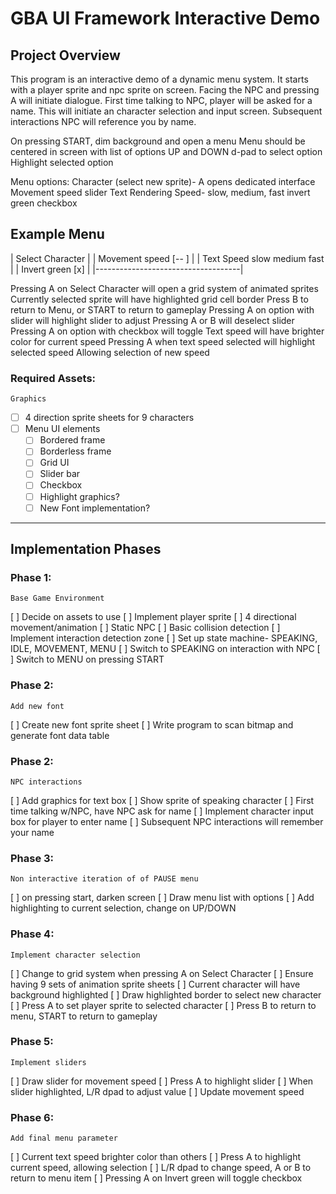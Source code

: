 # GBA UI Framework Interactive Demo

## Project Overview
This program is an interactive demo of a dynamic menu system.
It starts with a player sprite and npc sprite on screen.
Facing the NPC and pressing A will initiate dialogue.
First time talking to NPC, player will be asked for a name.
This will initiate an character selection and input screen.
Subsequent interactions NPC will reference you by name.

On pressing START, dim background and open a menu
Menu should be centered in screen with list of options
UP and DOWN d-pad to select option
Highlight selected option

Menu options:
    Character (select new sprite)- A opens dedicated interface
    Movement speed slider
    Text Rendering Speed- slow, medium, fast
    invert green checkbox

Example Menu
 ------------------------------------
| Select Character                   |
| Movement speed    [--   ]          |
| Text Speed        slow medium fast |
| Invert green      [x]              |
|------------------------------------|

Pressing A on Select Character will open a grid system of animated sprites
Currently selected sprite will have highlighted grid cell border
Press B to return to Menu, or START to return to gameplay
Pressing A on option with slider will highlight slider to adjust
Pressing A or B will deselect slider
Pressing A on option with checkbox will toggle
Text speed will have brighter color for current speed
Pressing A when text speed selected will highlight selected speed
    Allowing selection of new speed


### Required Assets:
    Graphics
-[ ] 4 direction sprite sheets for 9 characters
-[ ] Menu UI elements
  -[ ] Bordered frame
  -[ ] Borderless frame
  -[ ] Grid UI
  -[ ] Slider bar
  -[ ] Checkbox
  -[ ] Highlight graphics?
  -[ ] New Font implementation?

--- 

## Implementation Phases

### Phase 1: 
    Base Game Environment
[ ] Decide on assets to use
[ ] Implement player sprite
[ ] 4 directional movement/animation
[ ] Static NPC
[ ] Basic collision detection
[ ] Implement interaction detection zone
[ ] Set up state machine- SPEAKING, IDLE, MOVEMENT, MENU
[ ] Switch to SPEAKING on interaction with NPC
[ ] Switch to MENU on pressing START

### Phase 2: 
    Add new font
[ ] Create new font sprite sheet
[ ] Write program to scan bitmap and generate font data table

### Phase 2:
    NPC interactions
[ ] Add graphics for text box
[ ] Show sprite of speaking character
[ ] First time talking w/NPC, have NPC ask for name
[ ] Implement character input box for player to enter name 
[ ] Subsequent NPC interactions will remember your name

### Phase 3:
    Non interactive iteration of of PAUSE menu
[ ] on pressing start, darken screen
[ ] Draw menu list with options
[ ] Add highlighting to current selection, change on UP/DOWN

### Phase 4: 
    Implement character selection    
[ ] Change to grid system when pressing A on Select Character
[ ] Ensure having 9 sets of animation sprite sheets
[ ] Current character will have background highlighted
[ ] Draw highlighted border to select new character
[ ] Press A to set player sprite to selected character
[ ] Press B to return to menu, START to return to gameplay

### Phase 5:
    Implement sliders
[ ] Draw slider for movement speed
[ ] Press A to highlight slider
[ ] When slider highlighted, L/R dpad to adjust value
[ ] Update movement speed

### Phase 6:
    Add final menu parameter
[ ] Current text speed brighter color than others
[ ] Press A to highlight current speed, allowing selection
[ ] L/R dpad to change speed, A or B to return to menu item
[ ] Pressing A on Invert green will toggle checkbox

